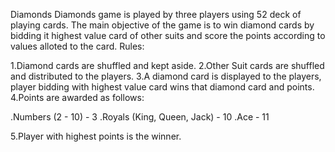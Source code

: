 Diamonds
Diamonds game is played by three players using 52 deck of playing cards. The main objective of the game is to win diamond cards by bidding it highest value card of other suits and score the points according to values alloted to the card.
Rules:

1.Diamond cards are shuffled and kept aside.
2.Other Suit cards are shuffled and distributed to the players.
3.A diamond card is displayed to the players, player bidding with highest value card wins that diamond card and points.
4.Points are awarded as follows:

.Numbers (2 - 10) - 3
.Royals (King, Queen, Jack) - 10
.Ace - 11

5.Player with highest points is the winner.
